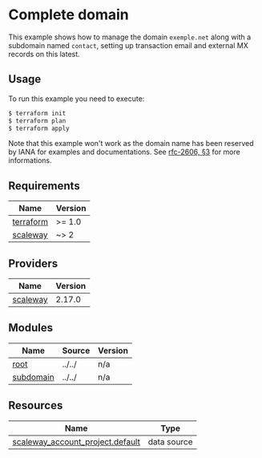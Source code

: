 # Complete domain

This example shows how to manage the domain `exemple.net` along with a subdomain named `contact`, setting up transaction email and external MX records on this latest.

## Usage

To run this example you need to execute:

```bash
$ terraform init
$ terraform plan
$ terraform apply
```

Note that this example won't work as the domain name has been reserved by IANA for examples and documentations. See [rfc-2606, §3](https://www.rfc-editor.org/rfc/rfc2606.html#section-3) for more informations.

<!-- BEGIN_TF_DOCS -->
## Requirements

| Name | Version |
|------|---------|
| <a name="requirement_terraform"></a> [terraform](#requirement_terraform) | >= 1.0 |
| <a name="requirement_scaleway"></a> [scaleway](#requirement_scaleway) | ~> 2 |

## Providers

| Name | Version |
|------|---------|
| <a name="provider_scaleway"></a> [scaleway](#provider_scaleway) | 2.17.0 |

## Modules

| Name | Source | Version |
|------|--------|---------|
| <a name="module_root"></a> [root](#module_root) | ../../ | n/a |
| <a name="module_subdomain"></a> [subdomain](#module_subdomain) | ../../ | n/a |

## Resources

| Name | Type |
|------|------|
| [scaleway_account_project.default](https://registry.terraform.io/providers/scaleway/scaleway/latest/docs/data-sources/account_project) | data source |
<!-- END_TF_DOCS -->
